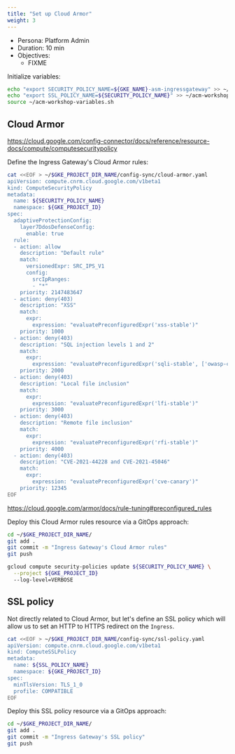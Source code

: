 ```yaml
---
title: "Set up Cloud Armor"
weight: 3
---
```

- Persona: Platform Admin
- Duration: 10 min
- Objectives:
  - FIXME

Initialize variables:
```Bash
echo "export SECURITY_POLICY_NAME=${GKE_NAME}-asm-ingressgateway" >> ~/acm-workshop-variables.sh
echo "export SSL_POLICY_NAME=${SECURITY_POLICY_NAME}" >> ~/acm-workshop-variables.sh
source ~/acm-workshop-variables.sh
```

## Cloud Armor

https://cloud.google.com/config-connector/docs/reference/resource-docs/compute/computesecuritypolicy

Define the Ingress Gateway's Cloud Armor rules:
```Bash
cat <<EOF > ~/$GKE_PROJECT_DIR_NAME/config-sync/cloud-armor.yaml
apiVersion: compute.cnrm.cloud.google.com/v1beta1
kind: ComputeSecurityPolicy
metadata:
  name: ${SECURITY_POLICY_NAME}
  namespace: ${GKE_PROJECT_ID}
spec:
  adaptiveProtectionConfig:
    layer7DdosDefenseConfig:
      enable: true
  rule:
  - action: allow
    description: "Default rule"
    match:
      versionedExpr: SRC_IPS_V1
      config:
        srcIpRanges:
        - "*"
    priority: 2147483647
  - action: deny(403)
    description: "XSS"
    match:
      expr:
        expression: "evaluatePreconfiguredExpr('xss-stable')"
    priority: 1000
  - action: deny(403)
    description: "SQL injection levels 1 and 2"
    match:
      expr:
        expression: "evaluatePreconfiguredExpr('sqli-stable', ['owasp-crs-v030001-id942251-sqli', 'owasp-crs-v030001-id942420-sqli', 'owasp-crs-v030001-id942431-sqli', 'owasp-crs-v030001-id942460-sqli', 'owasp-crs-v030001-id942421-sqli', 'owasp-crs-v030001-id942432-sqli'])"
    priority: 2000
  - action: deny(403)
    description: "Local file inclusion"
    match:
      expr:
        expression: "evaluatePreconfiguredExpr('lfi-stable')"
    priority: 3000
  - action: deny(403)
    description: "Remote file inclusion"
    match:
      expr:
        expression: "evaluatePreconfiguredExpr('rfi-stable')"
    priority: 4000
  - action: deny(403)
    description: "CVE-2021-44228 and CVE-2021-45046"
    match:
      expr:
        expression: "evaluatePreconfiguredExpr('cve-canary')"
    priority: 12345
EOF
```

https://cloud.google.com/armor/docs/rule-tuning#preconfigured_rules

Deploy this Cloud Armor rules resource via a GitOps approach:
```Bash
cd ~/$GKE_PROJECT_DIR_NAME/
git add .
git commit -m "Ingress Gateway's Cloud Armor rules"
git push
```

```Bash
gcloud compute security-policies update ${SECURITY_POLICY_NAME} \
  --project ${GKE_PROJECT_ID}
  --log-level=VERBOSE
```

## SSL policy

Not directly related to Cloud Armor, but let's define an SSL policy which will allow us to set an HTTP to HTTPS redirect on the `Ingress`.

```Bash
cat <<EOF > ~/$GKE_PROJECT_DIR_NAME/config-sync/ssl-policy.yaml
apiVersion: compute.cnrm.cloud.google.com/v1beta1
kind: ComputeSSLPolicy
metadata:
  name: ${SSL_POLICY_NAME}
  namespace: ${GKE_PROJECT_ID}
spec:
  minTlsVersion: TLS_1_0
  profile: COMPATIBLE
EOF
```

Deploy this SSL policy resource via a GitOps approach:
```Bash
cd ~/$GKE_PROJECT_DIR_NAME/
git add .
git commit -m "Ingress Gateway's SSL policy"
git push
```